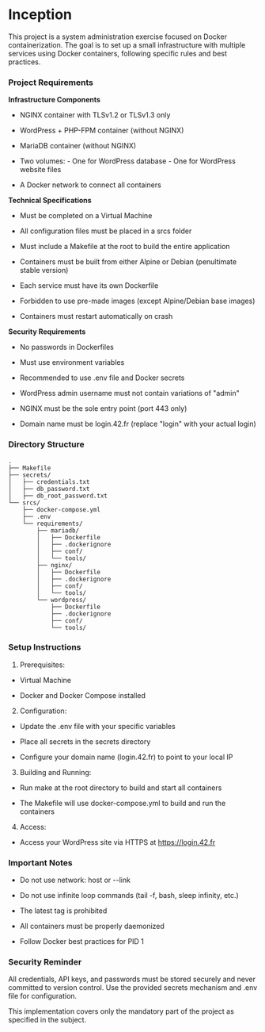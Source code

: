 # Inception

This project is a system administration exercise focused on Docker containerization. The goal is to set up a small infrastructure with multiple services using Docker containers, following specific rules and best practices.

### Project Requirements

**Infrastructure Components**

- NGINX container with TLSv1.2 or TLSv1.3 only

- WordPress + PHP-FPM container (without NGINX)

- MariaDB container (without NGINX)

- Two volumes:
        - One for WordPress database
        - One for WordPress website files

- A Docker network to connect all containers

**Technical Specifications**

- Must be completed on a Virtual Machine

- All configuration files must be placed in a srcs folder

- Must include a Makefile at the root to build the entire application

- Containers must be built from either Alpine or Debian (penultimate stable version)

- Each service must have its own Dockerfile

- Forbidden to use pre-made images (except Alpine/Debian base images)

- Containers must restart automatically on crash

**Security Requirements**

- No passwords in Dockerfiles

- Must use environment variables

- Recommended to use .env file and Docker secrets

- WordPress admin username must not contain variations of "admin"

- NGINX must be the sole entry point (port 443 only)

- Domain name must be login.42.fr (replace "login" with your actual login)

### Directory Structure
```text
.
├── Makefile
├── secrets/
│   ├── credentials.txt
│   ├── db_password.txt
│   ├── db_root_password.txt
└── srcs/
    ├── docker-compose.yml
    ├── .env
    └── requirements/
        ├── mariadb/
        │   ├── Dockerfile
        │   ├── .dockerignore
        │   ├── conf/
        │   └── tools/
        ├── nginx/
        │   ├── Dockerfile
        │   ├── .dockerignore
        │   ├── conf/
        │   └── tools/
        └── wordpress/
            ├── Dockerfile
            ├── .dockerignore
            ├── conf/
            └── tools/
```
### Setup Instructions

1. Prerequisites:

- Virtual Machine

- Docker and Docker Compose installed

2. Configuration:

- Update the .env file with your specific variables

- Place all secrets in the secrets directory

- Configure your domain name (login.42.fr) to point to your local IP

3. Building and Running:

- Run make at the root directory to build and start all containers

- The Makefile will use docker-compose.yml to build and run the containers

4. Access:

- Access your WordPress site via HTTPS at https://login.42.fr

### Important Notes

- Do not use network: host or --link

- Do not use infinite loop commands (tail -f, bash, sleep infinity, etc.)

- The latest tag is prohibited

- All containers must be properly daemonized

- Follow Docker best practices for PID 1

### Security Reminder

All credentials, API keys, and passwords must be stored securely and never committed to version control. Use the provided secrets mechanism and .env file for configuration.

This implementation covers only the mandatory part of the project as specified in the subject.